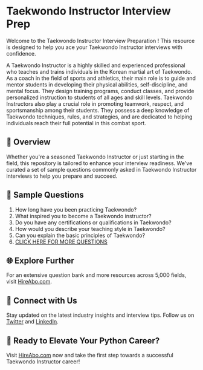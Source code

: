 # Taekwondo Instructor Interview Prep

Welcome to the Taekwondo Instructor Interview Preparation ! This resource is designed to help you ace your Taekwondo Instructor interviews with confidence.

A Taekwondo Instructor is a highly skilled and experienced professional who teaches and trains individuals in the Korean martial art of Taekwondo. As a coach in the field of sports and athletics, their main role is to guide and mentor students in developing their physical abilities, self-discipline, and mental focus. They design training programs, conduct classes, and provide personalized instruction to students of all ages and skill levels. Taekwondo Instructors also play a crucial role in promoting teamwork, respect, and sportsmanship among their students. They possess a deep knowledge of Taekwondo techniques, rules, and strategies, and are dedicated to helping individuals reach their full potential in this combat sport.

## 🚀 Overview

Whether you're a seasoned Taekwondo Instructor or just starting in the field, this repository is tailored to enhance your interview readiness. We've curated a set of sample questions commonly asked in Taekwondo Instructor interviews to help you prepare and succeed.

## 📝 Sample Questions

1. How long have you been practicing Taekwondo?
2. What inspired you to become a Taekwondo instructor?
3. Do you have any certifications or qualifications in Taekwondo?
4. How would you describe your teaching style in Taekwondo?
5. Can you explain the basic principles of Taekwondo?
6. [CLICK HERE FOR MORE QUESTIONS](https://hireabo.com/job/15_0_39/Taekwondo%20Instructor)

## 🌐 Explore Further

For an extensive question bank and more resources across 5,000 fields, visit [HireAbo.com](https://www.hireabo.com).

## 📱 Connect with Us

Stay updated on the latest industry insights and interview tips. Follow us on [Twitter](https://twitter.com/hireabo) and [LinkedIn](https://www.linkedin.com/in/hire-abo-3609972a8/).

## 🚀 Ready to Elevate Your Python Career?

Visit [HireAbo.com](https://www.hireabo.com) now and take the first step towards a successful Taekwondo Instructor career!